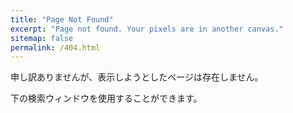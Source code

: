 ```yaml
---
title: "Page Not Found"
excerpt: "Page not found. Your pixels are in another canvas."
sitemap: false
permalink: /404.html
---
```


申し訳ありませんが、表示しようとしたページは存在しません。

下の検索ウィンドウを使用することができます。

<script type="text/javascript">
  var GOOG_FIXURL_LANG = 'ja';
  var GOOG_FIXURL_SITE = '{{ site.url }}{{ site.baseurl }}''
</script>
<script type="text/javascript"
  src="//linkhelp.clients.google.com/tbproxy/lh/wm/fixurl.js">
</script>
